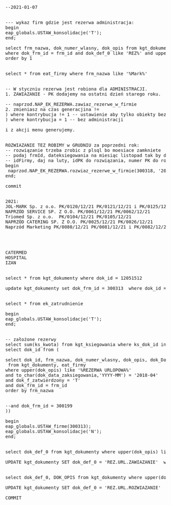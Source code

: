 <pre>

--2021-01-07


--- wykaz firm gdzie jest rezerwa administracja:
begin
eap_globals.USTAW_konsolidacje('T');
end;

select frm_nazwa, dok_numer_wlasny, dok_opis from kgt_dokumenty, eat_firmy 
where dok_frm_id = frm_id and dok_def_0 like 'REZ%' and upper(dok_opis) like '%ADMIN%' and to_char(dok_Data_zaksiegowania,'YYYY-MM') = '2020-12'
order by 1


select * from eat_firmy where frm_nazwa like '%Mark%'


-- W styczniu rezerwa jest robiona dla ADMINISTRACJI. 
1. ZAWIAZANIE - PK dodajemy na ostatni dzień starego roku. 

-- naprzod.NAP_EK_REZERWA.zawiaz_rezerwe_w_firmie
2. zmieniasz na czas generacjina != 
) where kontrybucja != 1 -- ustawienie aby tylko obiekty bez administracji
) where kontrybucja = 1 -- bez administracji 

i z akcji menu generujemy. 


ROZWIAZANIE TEZ ROBIMY w GRUDNIU za poprzedni rok: 
-- rozwiązanie trzeba zrobic z plsql bo moesiace zamkniete 
-- podaj frmId, dateksiegowania na miesiąc listopad tak by dokument zaksiegował sie w grudniu
-- idFirmy, daj na luty, idPK do rozwiązania, numer PK do rozwiązania
begin
 naprzod.NAP_EK_REZERWA.rozwiaz_rezerwe_w_firmie(300318, '2021-11-30', 9532430, 'PK/0074/12/20' ); 
end;

commit


2021:
JOL-MARK Sp. z o.o. PK/0120/12/21 PK/0121/12/21 i PK/0125/12/21 dla POSTĘP Sp. z o.o
NAPRZÓD SERVICE SP. Z O.O. PK/0061/12/21 PK/0062/12/21
Triomed Sp. z o.o.  PK/0104/12/21 PK/0105/12/21
NAPRZÓD CATERING SP. Z O.O. PK/0025/12/21 PK/0026/12/21
Naprzód Marketing PK/0080/12/21 PK/0081/12/21 i PK/0082/12/21 dla VENDI CLEANING SP. Z O.O. i PK/0083/12/21 dla Vendi Marketing Sp. z o.o.

 


CATERMED
HOSPITAL
IZAN


select * from kgt_dokumenty where dok_id = 12051512

update kgt_dokumenty set dok_frm_id = 300313  where dok_id = 12051512


select * from ek_zatrudnienie 

begin
eap_globals.USTAW_konsolidacje('T');
end;


-- założone rezerwy
select sum(ks_kwota) from kgt_ksiegowania where ks_dok_id in (
select dok_id from (

select dok_id, frm_nazwa, dok_numer_wlasny, dok_opis, dok_Data_zaksiegowania, dok_f_zatwierdzony 
 from kgt_dokumenty, eat_firmy
where upper(dok_opis) like '%REZERWA URLOPOWA%'
and to_char(dok_data_zaksiegowania,'YYYY-MM') = '2018-04'
and dok_f_zatwierdzony = 'T'
and dok_frm_id = frm_id
order by frm_nazwa


--and dok_frm_id = 300199
)) 

begin
eap_globals.USTAW_firme(300313);
eap_globals.USTAW_konsolidacje('N');
end;


select dok_def_0 from kgt_dokumenty where upper(dok_opis) like '%REZERWA URLOPOWA%'

UPDATE kgt_dokumenty SET dok_def_0 = 'REZ.URL.ZAWIAZANIE'  where upper(dok_opis) like '%REZERWA URLOPOWA%'


select dok_def_0, DOK_OPIS from kgt_dokumenty where upper(dok_opis) like '%ROZLICZENIE REZERWY%'

UPDATE kgt_dokumenty SET dok_def_0 = 'REZ.URL.ROZWIAZANIE'  where upper(dok_opis) like '%ROZLICZENIE REZERWY%'

COMMIT








</pre>
